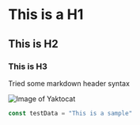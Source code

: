 # This is a H1 
## This is H2 
### This is H3

Tried some markdown header syntax

![Image of Yaktocat](https://octodex.github.com/images/yaktocat.png)

```javascript
const testData = "This is a sample"
```
